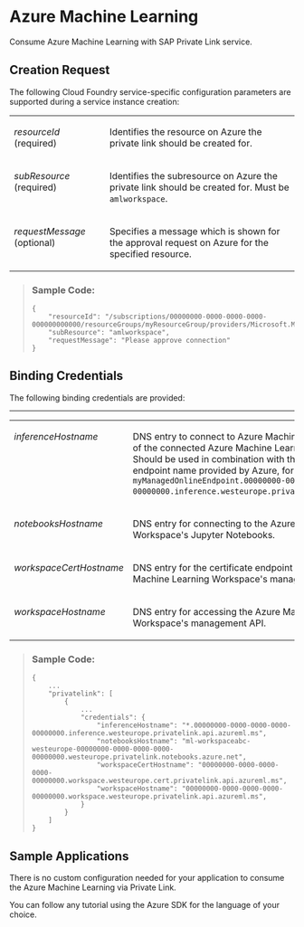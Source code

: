 <!-- loio3421f1fc47254c8187c31ba2a2d7d0aa -->

# Azure Machine Learning

Consume Azure Machine Learning with SAP Private Link service.



<a name="loio3421f1fc47254c8187c31ba2a2d7d0aa__section_p4x_qvv_fwb"/>

## Creation Request

The following Cloud Foundry service-specific configuration parameters are supported during a service instance creation:


<table>
<tr>
<td valign="top">

*resourceId* \(required\)



</td>
<td valign="top">

Identifies the resource on Azure the private link should be created for.



</td>
</tr>
<tr>
<td valign="top">

*subResource* \(required\)



</td>
<td valign="top">

Identifies the subresource on Azure the private link should be created for. Must be `amlworkspace`.



</td>
</tr>
<tr>
<td valign="top">

*requestMessage* \(optional\)



</td>
<td valign="top">

Specifies a message which is shown for the approval request on Azure for the specified resource.



</td>
</tr>
</table>

> ### Sample Code:  
> ```
> {
>     "resourceId": "/subscriptions/00000000-0000-0000-0000-000000000000/resourceGroups/myResourceGroup/providers/Microsoft.MachineLearningServices/workspaces/myAmlWorkspace",
>     "subResource": "amlworkspace",
>     "requestMessage": "Please approve connection"
> }
> ```



<a name="loio3421f1fc47254c8187c31ba2a2d7d0aa__section_es3_gwv_fwb"/>

## Binding Credentials

The following binding credentials are provided:

****


<table>
<tr>
<td valign="top">

*inferenceHostname*



</td>
<td valign="top">

DNS entry to connect to Azure Machine Learning endpoints of the connected Azure Machine Learning workspace. Should be used in combination with the managed online endpoint name provided by Azure, for example, `myManagedOnlineEndpoint.00000000-0000-0000-0000-00000000.inference.westeurope.privatelink.api.azureml.ms`.



</td>
</tr>
<tr>
<td valign="top">

*notebooksHostname*



</td>
<td valign="top">

DNS entry for connecting to the Azure Machine Learning Workspace's Jupyter Notebooks.



</td>
</tr>
<tr>
<td valign="top">

*workspaceCertHostname*



</td>
<td valign="top">

DNS entry for the certificate endpoint to access the Azure Machine Learning Workspace's management API.



</td>
</tr>
<tr>
<td valign="top">

*workspaceHostname*



</td>
<td valign="top">

DNS entry for accessing the Azure Machine Learning Workspace's management API.



</td>
</tr>
</table>

> ### Sample Code:  
> ```
> {
>     ...
>     "privatelink": [
>         {
>             ...
>             "credentials": {
>                 "inferenceHostname": "*.00000000-0000-0000-0000-00000000.inference.westeurope.privatelink.api.azureml.ms",
>                 "notebooksHostname": "ml-workspaceabc-westeurope-00000000-0000-0000-0000-00000000.westeurope.privatelink.notebooks.azure.net",
>                 "workspaceCertHostname": "00000000-0000-0000-0000-00000000.workspace.westeurope.cert.privatelink.api.azureml.ms",
>                 "workspaceHostname": "00000000-0000-0000-0000-00000000.workspace.westeurope.privatelink.api.azureml.ms",
>             }
>         }
>     ]
> }
> ```



<a name="loio3421f1fc47254c8187c31ba2a2d7d0aa__section_vcc_wwv_fwb"/>

## Sample Applications

There is no custom configuration needed for your application to consume the Azure Machine Learning via Private Link.

You can follow any tutorial using the Azure SDK for the language of your choice.

